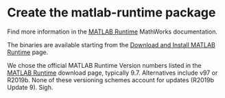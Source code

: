 # Create the matlab-runtime package

Find more information in the [MATLAB Runtime](https://mathworks.com/help/compiler/matlab-runtime.html) MathWorks documentation.

The binaries are available starting from the [Download and Install MATLAB Runtime](https://mathworks.com/help/compiler/install-the-matlab-runtime.html) page.

We chose the official MATLAB Runtime Version numbers listed in the [MATLAB Runtime](https://mathworks.com/products/compiler/matlab-runtime.html) download page, typically 9.7. Alternatives include v97 or R2019b. None of these versioning schemes account for updates (R2019b Update 9). Sigh.

